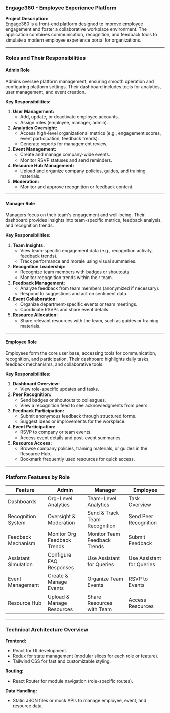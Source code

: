 ### Engage360 - Employee Experience Platform  

**Project Description:**  
Engage360 is a front-end platform designed to improve employee engagement and foster a collaborative workplace environment. The application combines communication, recognition, and feedback tools to simulate a modern employee experience portal for organizations.  

---

### **Roles and Their Responsibilities**  

#### **Admin Role**  
Admins oversee platform management, ensuring smooth operation and configuring platform settings. Their dashboard includes tools for analytics, user management, and event creation.  

**Key Responsibilities:**  
1. **User Management:**  
   - Add, update, or deactivate employee accounts.  
   - Assign roles (employee, manager, admin).   
2. **Analytics Oversight:**  
   - Access high-level organizational metrics (e.g., engagement scores, event participation, feedback trends).  
   - Generate reports for management review.  
3. **Event Management:**  
   - Create and manage company-wide events.  
   - Monitor RSVP statuses and send reminders.  
4. **Resource Hub Management:**  
   - Upload and organize company policies, guides, and training materials.  
5. **Moderation:**  
   - Monitor and approve recognition or feedback content.

---

#### **Manager Role**  
Managers focus on their team's engagement and well-being. Their dashboard provides insights into team-specific metrics, feedback analysis, and recognition trends.  

**Key Responsibilities:**  
1. **Team Insights:**  
   - View team-specific engagement data (e.g., recognition activity, feedback trends).  
   - Track performance and morale using visual summaries.  
2. **Recognition Leadership:**  
   - Recognize team members with badges or shoutouts.  
   - Monitor recognition trends within their team.  
3. **Feedback Management:**  
   - Analyze feedback from team members (anonymized if necessary).  
   - Respond to suggestions and act on sentiment data.  
4. **Event Collaboration:**  
   - Organize department-specific events or team meetings.  
   - Coordinate RSVPs and share event details.  
5. **Resource Allocation:**  
   - Share relevant resources with the team, such as guides or training materials.  

---

#### **Employee Role**  
Employees form the core user base, accessing tools for communication, recognition, and participation. Their dashboard highlights daily tasks, feedback mechanisms, and collaborative tools.  

**Key Responsibilities:**  
1. **Dashboard Overview:**  
   - View role-specific updates and tasks.  
2. **Peer Recognition:**  
   - Send badges or shoutouts to colleagues.  
   - View a recognition feed to see acknowledgments from peers.  
3. **Feedback Participation:**  
   - Submit anonymous feedback through structured forms.  
   - Suggest ideas or improvements for the workplace.  
4. **Event Participation:**  
   - RSVP to company or team events.  
   - Access event details and post-event summaries.  
5. **Resource Access:**  
   - Browse company policies, training materials, or guides in the Resource Hub.  
   - Bookmark frequently used resources for quick access.  

---

### **Platform Features by Role**  

| Feature                      | Admin                         | Manager                       | Employee                     |  
|------------------------------|-------------------------------|-------------------------------|------------------------------|  
| Dashboards                   | Org-Level Analytics           | Team-Level Analytics          | Task Overview                |  
| Recognition System           | Oversight & Moderation        | Send & Track Team Recognition | Send Peer Recognition        |  
| Feedback Mechanism           | Monitor Org Feedback Trends   | Monitor Team Feedback Trends  | Submit Feedback              |  
| Assistant Simulation      | Configure FAQ Responses       | Use Assistant for Queries     | Use Assistant for Queries    |  
| Event Management             | Create & Manage Events        | Organize Team Events          | RSVP to Events               |  
| Resource Hub                 | Upload & Manage Resources     | Share Resources with Team     | Access Resources             |  

---

### **Technical Architecture Overview**  

**Frontend:**  
- React for UI development.  
- Redux for state management (modular slices for each role or feature).  
- Tailwind CSS for fast and customizable styling.  

**Routing:**  
- React Router for module navigation (role-specific routes).  

**Data Handling:**  
- Static JSON files or mock APIs to manage employee, event, and resource data.  